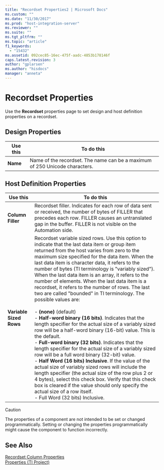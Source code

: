 ```yaml
---
title: "Recordset Properties2 | Microsoft Docs"
ms.custom: ""
ms.date: "11/30/2017"
ms.prod: "host-integration-server"
ms.reviewer: ""
ms.suite: ""
ms.tgt_pltfrm: ""
ms.topic: "article"
f1_keywords: 
  - "15432"
ms.assetid: 092cec85-16ec-475f-aadc-4853b178146f
caps.latest.revision: 3
author: "gplarsen"
ms.author: "hisdocs"
manager: "anneta"
---
```

# Recordset Properties
Use the **Recordset** properties page to set design and host definition properties on a recordset.  
  
## Design Properties  
  
|Use this|To do this|  
|--------------|----------------|  
|**Name**|Name of the recordset. The name can be a maximum of 250 Unicode characters.|  
  
## Host Definition Properties  
  
|Use this|To do this|  
|--------------|----------------|  
|**Column Filler**|Recordset filler. Indicates for each row of data sent or received, the number of bytes of FILLER that precedes each row. FILLER causes an untranslated gap in the buffer. FILLER is not visible on the Automation side.|  
|**Variable Sized Rows**|Recordset variable sized rows. Use this option to indicate that the last data item or group item returned from the host varies from zero to the maximum size specified for the data item. When the last data item is character data, it refers to the number of bytes (TI terminology is "variably sized"). When the last data item is an array, it refers to the number of elements. When the last data item is a recordset, it refers to the number of rows. The last two are called "bounded" in TI terminology. The possible values are:<br /><br /> -   **(none)** (default)<br />-   **Half-word binary (16 bits)**. Indicates that the length specifier for the actual size of a variably sized row will be a half-word binary (16-bit) value. This is the default.<br />-   **Full-word binary (32 bits)**. Indicates that the length specifier for the actual size of a variably sized row will be a full word binary (32-bit) value.<br />-   **Half Word (16 bits) Inclusive**. If the value of the actual size of variably sized rows will include the length specifier (the actual size of the row plus 2 or 4 bytes), select this check box. Verify that this check box is cleared if the value should only specify the actual size of a row itself.<br />-   Full Word (32 bits) Inclusive.|  
  
> [!CAUTION]
>  The properties of a component are not intended to be set or changed programmatically. Setting or changing the properties programmatically might cause the component to function incorrectly.  
  
## See Also  
 [Recordset Column Properties](../core/recordset-column-properties1.md)   
 [Properties (TI Project)](../core/properties-ti-project-2.md)
